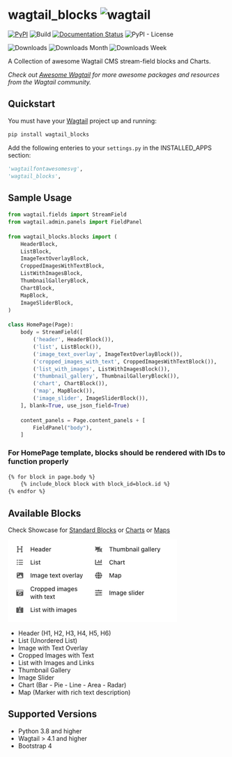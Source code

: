# wagtail_blocks ![wagtail](https://img.shields.io/badge/CMS-Wagtail-green.svg)

[![PyPI](https://img.shields.io/pypi/v/wagtail-blocks.svg)](https://pypi.python.org/pypi/wagtail-blocks) ![Build](https://img.shields.io/pypi/status/wagtail-blocks.svg) [![Documentation Status](https://readthedocs.org/projects/wagtail-blocks/badge/?version=latest)](https://wagtail-blocks.readthedocs.io/en/latest/?badge=latest) ![PyPI - License](https://img.shields.io/pypi/l/wagtail-blocks.svg)

![Downloads](https://static.pepy.tech/badge/wagtail-blocks) ![Downloads Month](https://static.pepy.tech/badge/wagtail-blocks/month) ![Downloads Week](https://static.pepy.tech/badge/wagtail-blocks/week)

A Collection of awesome Wagtail CMS stream-field blocks and Charts.

*Check out [Awesome Wagtail](https://github.com/springload/awesome-wagtail) for more awesome packages and resources from the Wagtail community.*

## Quickstart

You must have your [Wagtail](https://wagtail.io/) project up and running:

```sh
pip install wagtail_blocks
```

Add the following enteries to your `settings.py` in the INSTALLED_APPS section:

```python
'wagtailfontawesomesvg',
'wagtail_blocks',
```

## Sample Usage

```python
from wagtail.fields import StreamField
from wagtail.admin.panels import FieldPanel

from wagtail_blocks.blocks import (
    HeaderBlock,
    ListBlock,
    ImageTextOverlayBlock,
    CroppedImagesWithTextBlock,
    ListWithImagesBlock,
    ThumbnailGalleryBlock,
    ChartBlock,
    MapBlock,
    ImageSliderBlock,
)

class HomePage(Page):
    body = StreamField([
        ('header', HeaderBlock()),
        ('list', ListBlock()),
        ('image_text_overlay', ImageTextOverlayBlock()),
        ('cropped_images_with_text', CroppedImagesWithTextBlock()),
        ('list_with_images', ListWithImagesBlock()),
        ('thumbnail_gallery', ThumbnailGalleryBlock()),
        ('chart', ChartBlock()),
        ('map', MapBlock()),
        ('image_slider', ImageSliderBlock()),
    ], blank=True, use_json_field=True)

    content_panels = Page.content_panels + [
        FieldPanel("body"),
    ]
```

### For HomePage template, blocks should be rendered with IDs to function properly

```html
{% for block in page.body %}
    {% include_block block with block_id=block.id %}
{% endfor %}
```

## Available Blocks

Check Showcase for [Standard Blocks](docs/showcase/standard-blocks.md) or [Charts](docs/showcase/chart.md) or [Maps](docs/showcase/map.md)

![streamfield](docs/showcase/screenshots/streamfield-v5.PNG)

- Header (H1, H2, H3, H4, H5, H6)
- List (Unordered List)
- Image with Text Overlay
- Cropped Images with Text
- List with Images and Links
- Thumbnail Gallery
- Image Slider
- Chart (Bar - Pie - Line - Area - Radar)
- Map (Marker with rich text description)

## Supported Versions

- Python 3.8 and higher
- Wagtail > 4.1 and higher
- Bootstrap 4
